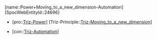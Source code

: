 ﻿---
type: TrizContradiction
aliases:
- Power+Moving_to_a_new_dimension-Automation
license: CC BY-SA 4.0
copyright: https://github.com/SpocWeb
IsDeleted: false
IsReadOnly: false
Confidential: public
tags: 
- Triz/Contradiction
---
[name::Power+Moving_to_a_new_dimension-Automation]
[SpocWebEntityId::24696]
+ [pro::[Triz-Power](tech/Triz/Parameter/Triz-Power.md)]
[Triz-Principle::[Triz-Moving_to_a_new_dimension](tech/Triz/Principle/Triz-Moving_to_a_new_dimension.md)]
- [con::[Triz-Automation](tech/Triz/Parameter/Triz-Automation.md)]

